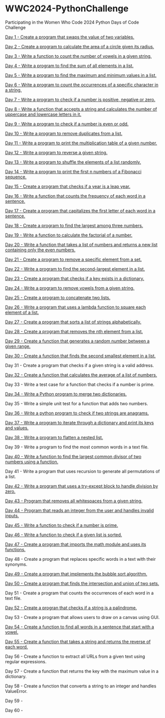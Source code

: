 # WWC2024-PythonChallenge
Participating in the Women Who Code 2024 Python Days of Code Challenge

[Day 1 - Create a program that swaps the value of two variables.](PythonCodeChallengeDay1.ipynb)

[Day 2 - Create a program to calculate the area of a circle given its radius.](PythonCodeChallengeDay2.ipynb)

[Day 3 - Write a function to count the number of vowels in a given string.](PythonChallengeDay3.ipynb)

[Day 4 - Write a program to find the sum of all elements in a list.](PythonChallengeDay4.ipynb)

[Day 5 - Write a program to find the maximum and minimum values in a list.](PythonChallengeDay5.ipynb)

[Day 6 - Write a program to count the occurrences of a specific character in a string.](PythonCodeChallengeDay7.ipynb)

[Day 7 - Write a program to check if a number is positive, negative or zero.](PythonCodeChallengeDay7.ipynb)

[Day 8 - Write a function that accepts a string and calculates the number of uppercase and lowercase letters in it.](PythonCodeChallengeDay8.ipynb)

[Day 9 - Write a program to check if a number is even or odd.](PythonCodeChallengeDay9.ipynb)

[Day 10 - Write a program to remove duplicates from a list.](PythonCodeChallengeDay10.ipynb)

[Day 11 - Write a program to print the multiplication table of a given number.](PythonCodeChallengeDay11.ipynb)

[Day 12 - Write a program to reverse a given string.](PythonCodeChallengeDay12.ipynb)

[Day 13 - Write a program to shuffle the elements of a list randomly.](PythonCodeChallengeDay13.ipynb)

[Day 14 - Write a program to print the first n numbers of a Fibonacci sequence.](PythonCodeChallengeDay14.ipynb)

[Day 15 - Create a program that checks if a year is a leap year.](PythonCodeChallengeDay15.ipynb)

[Day 16 - Write a function that counts the frequency of each word in a sentence.](PythonCodeChallengeDay16.ipynb)

[Day 17 - Create a program that capitalizes the first letter of each word in a sentence.](PythonCodeChallengeDay17.ipynb)

[Day 18 - Create a program to find the largest among three numbers.](PythonCodeChallengeDay18.ipynb)

[Day 19 - Write a function to calculate the factorial of a number.](PythonCodeChallengeDay19.ipynb)

[Day 20 - Write a function that takes a list of numbers and returns a new list containing only the even numbers.](PythonCodeChallengeDay20.ipynb)

[Day 21 - Create a program to remove a specific element from a set.](PythonCodeChallengeDay21.ipynb)

[Day 22 - Write a program to find the second-largest element in a list.](PythonCodeChallengeDay22.ipynb)

[Day 23 - Create a program that checks if a key exists in a dictionary.](PythonCodeChallengeDay23.ipynb)

[Day 24 - Write a program to remove vowels from a given string.](PythonCodeChallengeDay24.ipynb)

[Day 25 - Create a program to concatenate two lists.](PythonCodeChallengeDay25.ipynb)

[Day 26 - Write a program that uses a lambda function to square each element of a list.](PythonCodeChallengeDay26.ipynb)

[Day 27 - Create a program that sorts a list of strings alphabetically.](PythonCodeChallengeDay27.ipynb)

[Day 28 - Create a program that removes the nth element from a list.](PythonCodeChallengeDay28.ipynb)

[Day 29 - Create a function that generates a random number between a given range.](PythonCodeChallenge29.ipynb)

[Day 30 - Create a function that finds the second smallest element in a list.](PythonCodeChallengeDay30.ipynb)

Day 31 - Create a program that checks if a given string is a valid address.

[Day 32 - Create a function that calculates the average of a list of numbers.](PythonCodeChallengeDay32.ipynb)

Day 33 - Write a test case for a function that checks if a number is prime.

[Day 34 - Write a Python program to merge two dictionaries.](PythonCodeChallengeDay34.ipynb)

Day 35 - Write a simple unit test for a function that adds two numbers.

[Day 36 - Write a python program to check if two strings are anagrams.](PythonCodeChallengeDay36.ipynb)

[Day 37 - Write a program to iterate through a dictionary and print its keys and values.](PythonCodeChallengeDay37.ipynb)

[Day 38 - Write a program to flatten a nested list.](PythonCodeChallengeDay38.ipynb)

Day 39 - Write a program to find the most common words in a text file.

[Day 40 - Write a function to find the largest common divisor of two numbers using a function.](PythonCodeChallengeDay40.ipynb)

Day 41 - Write a program that uses recursion to generate all permutations of a list.

[Day 42 - Write a program that uses a try-except block to handle division by zero.](PythonCodeChallengeDay42.ipynb)

[Day 43 - Program that removes all whitespaces from a given string.](PythonCodeChallengeDay43.ipynb)

[Day 44 - Program that reads an integer from the user and handles invalid inputs.](PythonCodeChallengeDay44.ipynb)

[Day 45 - Write a function to check if a number is prime.](PythonCodeChallengeDay45.ipynb)

[Day 46 - Write a function to check if a given list is sorted.](PythonCodeChallengeDay46.ipynb)

[Day 47 - Create a program that imports the math module and uses its functions.](PythonCodeChallengeDay47.ipynb)

Day 48 - Create a program that replaces specific words in a text with their synonyms.

[Day 49 - Create a program that implements the bubble sort algorithm.](PythonCodeChallengeDay49.ipynb)

[Day 50 - Create a program that finds the intersection and union of two sets.](PythonCodeChallengeDay50.ipynb)

Day 51 - Create a program that counts the occurrences of each word in a text file.

[Day 52 - Create a progran that checks if a string is a palindrome.](PythonCodeChallengeDay52.ipynb)

Day 53 - Create a program that allows users to draw on a canvas using GUI.

[Day 54 - Create a function to find all words in a sentence that start with a vowel.](PythonCodeChallengeDay54.ipynb)

[Day 55 - Create a function that takes a string and returns the reverse of each word.](PythonCodeChallengeDay55.ipynb)

Day 56 - Create a function to extract all URLs from a given text using regular expressions.

Day 57 - Create a function that returns the key with the maximum value in a dictionary.

Day 58 - Create a function that converts a string to an integer and handles ValueError.

Day 59 -

Day 60 -


